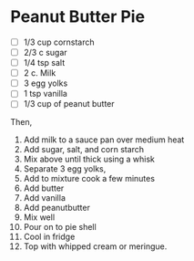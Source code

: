 # Peanut Butter Pie
- [ ] 1/3 cup cornstarch
- [ ] 2/3 c sugar
- [ ] 1/4 tsp salt
- [ ] 2 c. Milk
- [ ] 3 egg yolks
- [ ] 1 tsp vanilla
- [ ] 1/3 cup of peanut butter

Then,
1. Add milk to a sauce pan over medium heat
1. Add sugar, salt, and corn starch
1. Mix above until thick using a whisk
1. Separate 3 egg yolks, 
1. Add to mixture cook a few minutes
1. Add butter
1. Add vanilla
1. Add peanutbutter
1. Mix well
1. Pour on to pie shell
1. Cool in fridge
1. Top with whipped cream or meringue.
